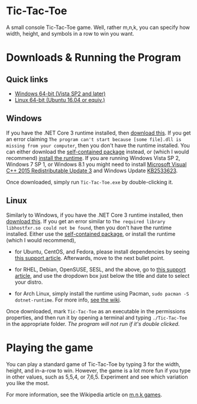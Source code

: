 # Tic-Tac-Toe
A small console Tic-Tac-Toe game. Well, rather m,n,k, you can specify how width, height, and symbols in a row to win you want.

# Downloads & Running the Program

## Quick links
* [Windows 64-bit (Vista SP2 and later)](https://github.com/TheSheepGuy/Tic-Tac-Toe/releases/download/v1.0.0/win-x64.zip)
* [Linux 64-bit (Ubuntu 16.04 or equiv.)](https://github.com/TheSheepGuy/Tic-Tac-Toe/releases/download/v1.0.0/linux-x64.tar.gz)

## Windows

If you have the .NET Core 3 runtime installed, then [download this](https://github.com/TheSheepGuy/Tic-Tac-Toe/releases/download/v1.0.0/win-x64.zip). If you get an error claiming `The program can't start because [some file].dll is missing from your computer`, then you don't have the runtime installed. You can either download the [self-contained package](https://github.com/TheSheepGuy/Tic-Tac-Toe/releases/download/v1.0.0/win-x64-self-contained.zip) instead, or (which I would recommend) [install the runtime](https://docs.microsoft.com/en-us/dotnet/core/install/runtime). If you are running Windows Vista SP 2, Windows 7 SP 1, or Windows 8.1 you might need to install [Microsoft Visual C++ 2015 Redistributable Update 3](https://www.microsoft.com/download/details.aspx?id=52685) and Windows Update [KB2533623](https://support.microsoft.com/help/2533623/microsoft-security-advisory-insecure-library-loading-could-allow-remot).

Once downloaded, simply run `Tic-Tac-Toe.exe` by double-clicking it.

## Linux
Similarly to Windows, if you have the .NET Core 3 runtime installed, then [download this](https://github.com/TheSheepGuy/Tic-Tac-Toe/releases/download/v1.0.0/linux-x64.tar.gz). If you get an error similar to `The required library libhostfxr.so could not be found`, then you don't have the runtime installed. Either use the [self-contained package](https://github.com/TheSheepGuy/Tic-Tac-Toe/releases/download/v1.0.0/linux-x64-self-contained.tar.gz), or install the runtime (which I would recommend),

* for Ubuntu, CentOS, and Fedora, please install dependencies by seeing [this support article](https://docs.microsoft.com/en-us/dotnet/core/install/dependencies?tabs=netcore30&pivots=os-linux#linux-distribution-dependencies). Afterwards, move to the next bullet point.

* for RHEL, Debian, OpenSUSE, SESL, and the above, go to [this support article](https://docs.microsoft.com/en-us/dotnet/core/install/linux-package-manager-rhel7), and use the dropdown box just below the title and date to select your distro.

* for Arch Linux, simply install the runtime using Pacman, `sudo pacman -S dotnet-runtime`. For more info, [see the wiki](https://wiki.archlinux.org/index.php/.NET_Core).

Once downloaded, mark `Tic-Tac-Toe` as an executable in the permissions properties, and then run it by opening a terminal and typing `./Tic-Tac-Toe` in the appropriate folder. *The program will not run if it's double clicked.*

# Playing the game
You can play a standard game of Tic-Tac-Toe by typing 3 for the width, height, and in-a-row to win. However, the game is a lot more fun if you type in other values, such as 5,5,4, or 7,6,5. Experiment and see which variation you like the most.

For more information, see the Wikipedia article on [m,n,k games](https://en.wikipedia.org/wiki/M,n,k-game).